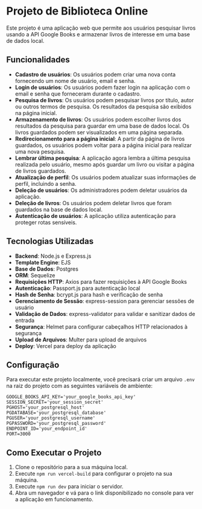 # Projeto de Biblioteca Online

Este projeto é uma aplicação web que permite aos usuários pesquisar livros usando a API Google Books e armazenar livros de interesse em uma base de dados local.

## Funcionalidades

- **Cadastro de usuários**: Os usuários podem criar uma nova conta fornecendo um nome de usuário, email e senha.
- **Login de usuários**: Os usuários podem fazer login na aplicação com o email e senha que forneceram durante o cadastro.
- **Pesquisa de livros**: Os usuários podem pesquisar livros por título, autor ou outros termos de pesquisa. Os resultados da pesquisa são exibidos na página inicial.
- **Armazenamento de livros**: Os usuários podem escolher livros dos resultados da pesquisa para guardar em uma base de dados local. Os livros guardados podem ser visualizados em uma página separada.
- **Redirecionamento para a página inicial**: A partir da página de livros guardados, os usuários podem voltar para a página inicial para realizar uma nova pesquisa.
- **Lembrar última pesquisa**: A aplicação agora lembra a última pesquisa realizada pelo usuário, mesmo após guardar um livro ou visitar a página de livros guardados.
- **Atualização de perfil**: Os usuários podem atualizar suas informações de perfil, incluindo a senha.
- **Deleção de usuários**: Os administradores podem deletar usuários da aplicação.
- **Deleção de livros**: Os usuários podem deletar livros que foram guardados na base de dados local.
- **Autenticação de usuários**: A aplicação utiliza autenticação para proteger rotas sensíveis.

## Tecnologias Utilizadas

- **Backend**: Node.js e Express.js
- **Template Engine**: EJS
- **Base de Dados**: Postgres
- **ORM**: Sequelize
- **Requisições HTTP**: Axios para fazer requisições à API Google Books
- **Autenticação**: Passport.js para autenticação local
- **Hash de Senha**: bcrypt.js para hash e verificação de senha
- **Gerenciamento de Sessão**: express-session para gerenciar sessões de usuário
- **Validação de Dados**: express-validator para validar e sanitizar dados de entrada
- **Segurança**: Helmet para configurar cabeçalhos HTTP relacionados à segurança
- **Upload de Arquivos**: Multer para upload de arquivos
- **Deploy**: Vercel para deploy da aplicação

## Configuração

Para executar este projeto localmente, você precisará criar um arquivo `.env` na raiz do projeto com as seguintes variáveis de ambiente:

```properties
GOOGLE_BOOKS_API_KEY='your_google_books_api_key'
SESSION_SECRET='your_session_secret'
PGHOST='your_postgresql_host'
PGDATABASE='your_postgresql_database'
PGUSER='your_postgresql_username'
PGPASSWORD='your_postgresql_password'
ENDPOINT_ID='your_endpoint_id'
PORT=3000
```

## Como Executar o Projeto

1. Clone o repositório para a sua máquina local.
2. Execute `npm run vercel-build` para configurar o projeto na sua máquina.
3. Execute `npm run dev` para iniciar o servidor.
4. Abra um navegador e vá para o link disponibilizado no console para ver a aplicação em funcionamento.